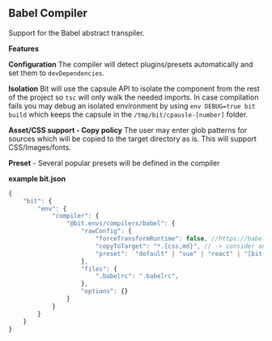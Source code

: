 Babel Compiler
--------------

Support for the Babel abstract transpiler.

**Features**

**Configuration** The compiler will detect plugins/presets automatically and set them to ```devDependencies```.

**Isolation** Bit will use the capsule API to isolate the component from the rest of the project so `tsc` will only walk the needed imports. In case compilation fails you may debug an isolated environment by using `env DEBUG=true bit build` which keeps the capsule in the `/tmp/bit/cpausle-[number]` folder.

**Asset/CSS support - Copy policy** The user may enter glob patterns for sources which will be copied to the target directory as is. This will support CSS/Images/fonts. 

**Preset** - Several popular presets will be defined in the compiler 

**example bit.json**
```javascript
{
    "bit": {
        "env": {
            "compiler": {
                "@bit.envs/compilers/babel": {
                    "rawConfig": {
                        "forceTransformRuntime": false, //https://babeljs.io/docs/en/babel-runtime
                        "copyToTarget": "*.{css,md}", // -> consider an array
                        "preset":  "default" | "vue" | "react" | "[bit-id]"
                    },
                    "files": {
                        ".babelrc": ".babelrc",
                    },
                    "options": {}
                }
            }
        }
    }
}
```





